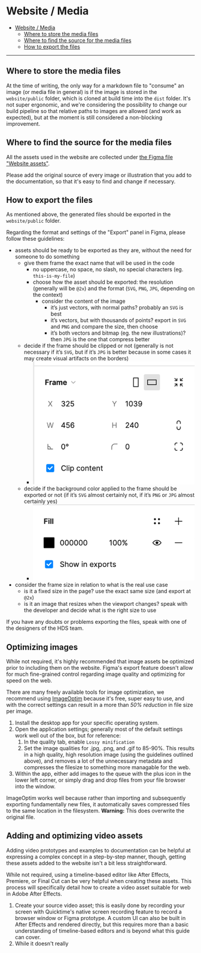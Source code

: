# Website / Media


- [Website / Media](#website--media)
  - [Where to store the media files](#where-to-store-the-media-files)
  - [Where to find the source for the media files](#where-to-find-the-source-for-the-media-files)
  - [How to export the files](#how-to-export-the-files)

---

## Where to store the media files

At the time of writing, the only way for a markdown file to "consume" an image (or media file in general) is if the image is stored in the `website/public` folder, which is cloned at build time into the `dist` folder. It's not super ergonomic, and we're considering the possibility to change our build pipeline so that relative paths to images are allowed (and work as expected), but at the moment is still considered a non-blocking improvement.

## Where to find the source for the media files

All the assets used in the website are collected under [the Figma file "Website assets"](https://www.figma.com/file/42LK10XbP5IERhzzgMOiI2/Website-assets?node-id=0%3A1&t=xf7eqxGJEBopQM5d-0).

Please add the original source of every image or illustration that you add to the documentation, so that it's easy to find and change if necessary.

## How to export the files

As mentioned above, the generated files should be exported in the `website/public` folder.

Regarding the format and settings of the "Export" panel in Figma, please follow these guidelines:

- assets should be ready to be exported as they are, without the need for someone to do something
  - give them frame the exact name that will be used in the code
    - no uppercase, no space, no slash, no special characters (eg. `this-is-my-file`)
    - choose how the asset should be exported: the resolution (generally will be `@2x`) and the format (`SVG`, `PNG`, `JPG`, depending on the context)
      - consider the content of the image
        - it’s just vectors, with normal paths? probably an `SVG` is best
        - it’s vectors, but with thousands of points? export in `SVG` and `PNG` and compare the size, then choose
        - it’s both vectors and bitmap (eg. the new illustrations)? then `JPG` is the one that compress better
  - decide if the frame should be clipped or not (generally is not necessary if it’s `SVG`, but if it’s `JPG` is better because in some cases it may create visual artifacts on the borders)
    - ![The "Frame" panel in Figma with the "Clip content" option selected](images/doc-figma-clip-content.png)
  - decide if the background color applied to the frame should be exported or not (if it’s `SVG` almost certainly not, if it’s `PNG` or `JPG` almost certainly yes)
    - ![The "Fill" panel in Figma with the "Show in exports" option selected](images/doc-figma-show-in-exports.png)
- consider the frame size in relation to what is the real use case
  - is it a fixed size in the page? use the exact same size (and export at `@2x`)
  - is it an image that resizes when the viewport changes? speak with the developer and decide what is the right size to use

If you have any doubts or problems exporting the files, speak with one of the designers of the HDS team.

## Optimizing images

While not required, it's highly recommended that image assets be optimized prior to including them on the website. Figma's export feature doesn't allow for much fine-grained control regarding image quality and optimizing for speed on the web.

There are many freely available tools for image optimization, we recommend using [ImageOptim](https://imageoptim.com) because it's free, super easy to use, and with the correct settings can result in a more than _50% reduction_ in file size per image.

1. Install the desktop app for your specific operating system.
2. Open the application settings; generally most of the default settings work well out of the box, but for reference:
    1. In the quality tab, enable `Lossy minification`
    2. Set the image qualities for .jpg, .png, and .gif to 85-90%. This results in a high quality, high resolution image (using the guidelines outlined above), and removes a lot of the unnecessary metadata and compresses the filesize to something more managable for the web.
3. Within the app, either add images to the queue with the plus icon in the lower left corner, or simply drag and drop files from your file browser into the window.

ImageOptim works well because rather than importing and subsequently exporting fundamentally new files, it automatically saves compressed files to the same location in the filesystem. **Warning:** This does overwrite the original file.

## Adding and optimizing video assets

Adding video prototypes and examples to documentation can be helpful at expressing a complex concept in a step-by-step manner, though, getting these assets added to the website isn't a bit less straightforward.

While not required, using a timeline-based editor like After Effects, Premiere, or Final Cut can be very helpful when creating these assets. This process will specifically detail how to create a video asset suitable for web in Adobe After Effects.

1. Create your source video asset; this is easily done by recording your screen with Quicktime's native screen recording feature to record a browser window or Figma prototype. A custom UI can also be built in After Effects and rendered directly, but this requires more than a basic understanding of timeline-based editors and is beyond what this guide can cover.
2. While it doesn't really 